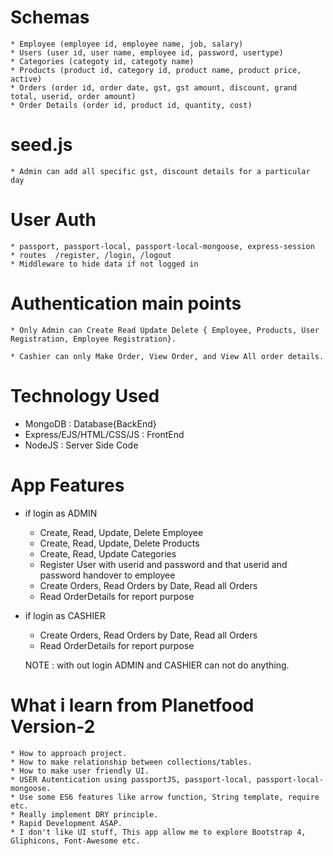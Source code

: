#   Schemas

    * Employee (employee id, employee name, job, salary)
    * Users (user id, user name, employee id, password, usertype)
    * Categories (categoty id, categoty name)
    * Products (product id, category id, product name, product price, active)
    * Orders (order id, order date, gst, gst amount, discount, grand total, userid, order amount)
    * Order Details (order id, product id, quantity, cost)

#   seed.js

    * Admin can add all specific gst, discount details for a particular day

#   User Auth

    * passport, passport-local, passport-local-mongoose, express-session
    * routes  /register, /login, /logout
    * Middleware to hide data if not logged in

#   Authentication main points
    
    * Only Admin can Create Read Update Delete { Employee, Products, User Registration, Employee Registration}.

    * Cashier can only Make Order, View Order, and View All order details.

# Technology Used

* MongoDB : Database{BackEnd}
* Express/EJS/HTML/CSS/JS : FrontEnd
* NodeJS : Server Side Code

# App Features

* if login as ADMIN
    * Create, Read, Update, Delete Employee
    * Create, Read, Update, Delete Products
    * Create, Read, Update Categories
    * Register User with userid and password and that userid and password handover to employee
    * Create Orders, Read Orders by Date, Read all Orders
    * Read OrderDetails for report purpose
* if login as CASHIER
    * Create Orders, Read Orders by Date, Read all Orders
    * Read OrderDetails for report purpose
    
    NOTE : with out login ADMIN and CASHIER can not do anything.
    
    
# What i learn from Planetfood Version-2

    * How to approach project.
    * How to make relationship between collections/tables.   
    * How to make user friendly UI.
    * USER Autentication using passportJS, passport-local, passport-local-mongoose.
    * Use some ES6 features like arrow function, String template, require etc.
    * Really implement DRY principle.
    * Rapid Development ASAP.
    * I don't like UI stuff, This app allow me to explore Bootstrap 4, Gliphicons, Font-Awesome etc.
